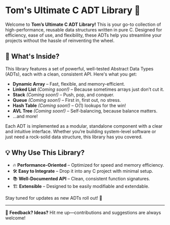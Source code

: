 # Tom's Ultimate C ADT Library 🚀  

Welcome to **Tom’s Ultimate C ADT Library!** This is your go-to collection of high-performance, reusable data structures written in pure C. Designed for efficiency, ease of use, and flexibility, these ADTs help you streamline your projects without the hassle of reinventing the wheel.  

## 📌 What's Inside?  

This library features a set of powerful, well-tested Abstract Data Types (ADTs), each with a clean, consistent API. Here's what you get:  

- **Dynamic Array** – Fast, flexible, and memory-efficient.  
- **Linked List** _(Coming soon!)_ – Because sometimes arrays just don’t cut it.  
- **Stack** _(Coming soon!)_ – Push, pop, and conquer.  
- **Queue** _(Coming soon!)_ – First in, first out, no stress.  
- **Hash Table** _(Coming soon!)_ – O(1) lookups for the win!  
- **AVL Tree** _(Coming soon!)_ – Self-balancing, because balance matters.  
- ...and more!  

Each ADT is implemented as a modular, standalone component with a clear and intuitive interface. Whether you’re building system-level software or just need a rock-solid data structure, this library has you covered.  

## 💡 Why Use This Library?  
- 🔥 **Performance-Oriented** – Optimized for speed and memory efficiency.  
- 🛠 **Easy to Integrate** – Drop it into any C project with minimal setup.  
- 📚 **Well-Documented API** – Clean, consistent function signatures.  
- 🏗 **Extensible** – Designed to be easily modifiable and extendable.  

Stay tuned for updates as new ADTs roll out! 🚧  

---
  
💬 **Feedback? Ideas?** Hit me up—contributions and suggestions are always welcome!  
